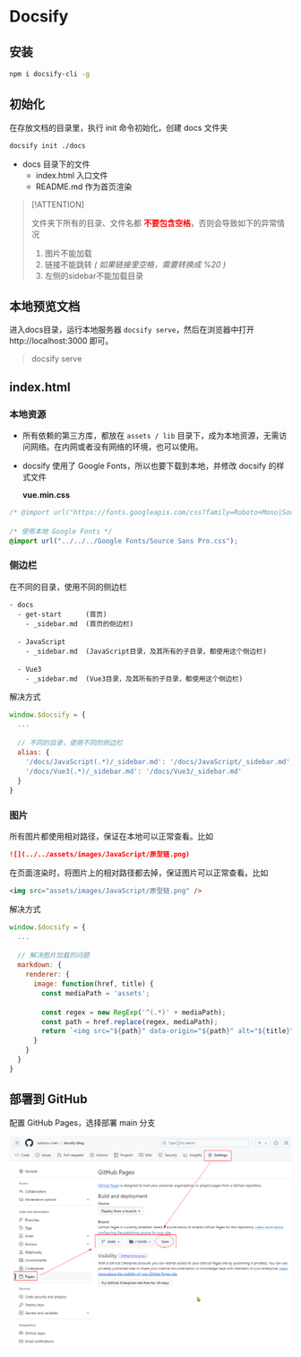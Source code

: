 # Docsify


## 安装

```bash
npm i docsify-cli -g
```



## 初始化

在存放文档的目录里，执行 init 命令初始化，创建 docs 文件夹

```bash
docsify init ./docs
```

- docs 目录下的文件
  - index.html  入口文件
  - README.md  作为首页渲染


> [!ATTENTION]
>
> 文件夹下所有的目录、文件名都 <span style="color: red; font-weight: bold;">不要包含空格</span>，否则会导致如下的异常情况
>
> 1. 图片不能加载
> 2. 链接不能跳转 *( 如果链接里空格，需要转换成 %20 )*
> 3. 左侧的sidebar不能加载目录



## 本地预览文档

进入docs目录，运行本地服务器 `docsify serve`，然后在浏览器中打开 http://localhost:3000 即可。

> docsify serve



## index.html

### 本地资源

- 所有依赖的第三方库，都放在 `assets / lib` 目录下，成为本地资源，无需访问网络。在内网或者没有网络的环境，也可以使用。

- docsify 使用了 Google Fonts，所以也要下载到本地，并修改 docsify 的样式文件

  **vue.min.css**

```css
/* @import url("https://fonts.googleapis.com/css?family=Roboto+Mono|Source+Sans+Pro:300,400,600"); */
  
/* 使用本地 Google Fonts */
@import url("../../../Google Fonts/Source Sans Pro.css");
```

  

### 侧边栏

在不同的目录，使用不同的侧边栏

```
- docs
  - get-start      (首页)
    - _sidebar.md  (首页的侧边栏)
    
  - JavaScript
    - _sidebar.md  (JavaScript目录，及其所有的子目录，都使用这个侧边栏)
  
  - Vue3
    - _sidebar.md  (Vue3目录，及其所有的子目录，都使用这个侧边栏)
```



解决方式

```js
window.$docsify = {
  ...
  
  // 不同的目录，使用不同的侧边栏
  alias: {
    '/docs/JavaScript(.*)/_sidebar.md': '/docs/JavaScript/_sidebar.md',
    '/docs/Vue3(.*)/_sidebar.md': '/docs/Vue3/_sidebar.md'
  }
}
```



### 图片

所有图片都使用相对路径，保证在本地可以正常查看。比如

```markdown
![](../../assets/images/JavaScript/原型链.png)
```

在页面渲染时，将图片上的相对路径都去掉，保证图片可以正常查看。比如

```html
<img src="assets/images/JavaScript/原型链.png" />
```



解决方式

```js
window.$docsify = {
  ...
  
  // 解决图片加载的问题
  markdown: {
    renderer: {
      image: function(href, title) {
        const mediaPath = 'assets';
        
        const regex = new RegExp('^(.*)' + mediaPath);
        const path = href.replace(regex, mediaPath);
        return `<img src="${path}" data-origin="${path}" alt="${title}">`
      }
    }
  }
}
```



## 部署到 GitHub

配置 GitHub Pages，选择部署 main 分支

![github-pages](../../assets/images/其他/GitHub/github-pages.png)
